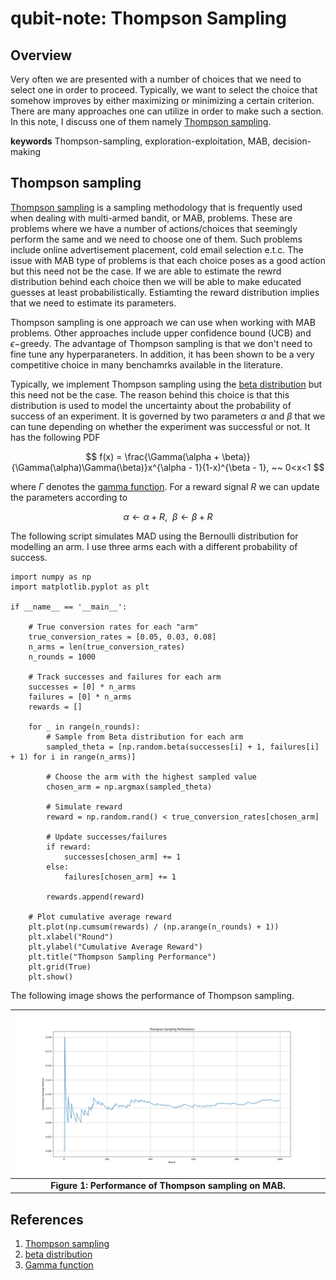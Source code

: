 # qubit-note: Thompson Sampling


## Overview

Very often we are presented with a number of choices that we need to select one in order
to proceed. Typically, we want to select the choice that somehow improves by either maximizing or minimizing
a certain criterion. There are many approaches one can utilize in order to make such a section.
In this note, I discuss one of them namely <a href="https://en.wikipedia.org/wiki/Thompson_sampling">Thompson sampling</a>.

**keywords** Thompson-sampling, exploration-exploitation, MAB, decision-making



## Thompson sampling

<a href="https://en.wikipedia.org/wiki/Thompson_sampling">Thompson sampling</a> is a sampling methodology that is frequently used
when dealing with multi-armed bandit, or MAB, problems. These are problems where we have a number of actions/choices
that seemingly perform the same and we need to choose one of them. Such problems include online advertisement placement,
cold email selection e.t.c. The issue with MAB type of problems is that each choice poses as a good action
but this need not be the case. If we are able to estimate the rewrd distribution behind each choice then we will be able
to make educated guesses at least probabilistically. Estiamting the reward distribution implies that we need to estimate
its parameters.


Thompson sampling is one approach we can use when working with MAB problems. Other approaches include 
upper confidence bound (UCB) and $\epsilon-$greedy. The advantage of Thompson sampling is that we don't need to 
fine tune any hyperparaneters. In addition, it has been shown to be a very competitive choice in many benchamrks
available in the literature.

Typically, we implement Thompson sampling using the <a href="https://en.wikipedia.org/wiki/Beta_distribution">beta distribution</a>
but this need not be the case. The reason behind this choice is that this distribution is used to model
the  uncertainty about the probability of success of an experiment. 
It is governed by two parameters $\alpha$ and $\beta$ that we can tune depending on whether the experiment was successful or not.
It has the following PDF

$$
f(x) = \frac{\Gamma(\alpha + \beta)}{\Gamma(\alpha)\Gamma(\beta)}x^{\alpha - 1}(1-x)^{\beta - 1}, ~~ 0<x<1
$$

where $\Gamma$ denotes the <a href="https://en.wikipedia.org/wiki/Gamma_function">gamma function</a>.
For a reward signal $R$ we can update the parameters according to

$$
\alpha \leftarrow \alpha + R, ~~ \beta \leftarrow \beta + R
$$

The following script simulates MAD using the Bernoulli distribution for modelling an arm.
I use three arms each with a different probability of success.

```
import numpy as np
import matplotlib.pyplot as plt

if __name__ == '__main__':

    # True conversion rates for each "arm"
    true_conversion_rates = [0.05, 0.03, 0.08]
    n_arms = len(true_conversion_rates)
    n_rounds = 1000

    # Track successes and failures for each arm
    successes = [0] * n_arms
    failures = [0] * n_arms
    rewards = []

    for _ in range(n_rounds):
        # Sample from Beta distribution for each arm
        sampled_theta = [np.random.beta(successes[i] + 1, failures[i] + 1) for i in range(n_arms)]

        # Choose the arm with the highest sampled value
        chosen_arm = np.argmax(sampled_theta)

        # Simulate reward
        reward = np.random.rand() < true_conversion_rates[chosen_arm]

        # Update successes/failures
        if reward:
            successes[chosen_arm] += 1
        else:
            failures[chosen_arm] += 1

        rewards.append(reward)
    
    # Plot cumulative average reward
    plt.plot(np.cumsum(rewards) / (np.arange(n_rounds) + 1))
    plt.xlabel("Round")
    plt.ylabel("Cumulative Average Reward")
    plt.title("Thompson Sampling Performance")
    plt.grid(True)
    plt.show()

```

The following image shows the performance of Thompson sampling.


| ![thompson-sampling](./imgs/thompson_sampling_mab.png)        |
|:-------------------------------------------------------------:|
|        **Figure 1: Performance of Thompson sampling on MAB.** |


## References

1. <a href="https://en.wikipedia.org/wiki/Thompson_sampling">Thompson sampling</a>
2. <a href="https://en.wikipedia.org/wiki/Beta_distribution">beta distribution</a>
3. <a href="https://en.wikipedia.org/wiki/Gamma_function">Gamma function</a>